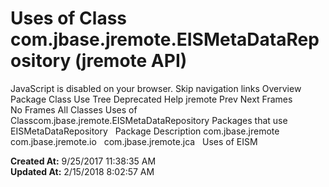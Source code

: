 # Uses of Class com.jbase.jremote.EISMetaDataRepository (jremote   API)

JavaScript is disabled on your browser. Skip navigation links Overview Package Class Use Tree Deprecated Help jremote Prev Next Frames No Frames All Classes Uses of Classcom.jbase.jremote.EISMetaDataRepository Packages that use EISMetaDataRepository   Package Description com.jbase.jremote   com.jbase.jremote.io   com.jbase.jremote.jca   Uses of EISM  

**Created At:** 9/25/2017 11:38:35 AM  
**Updated At:** 2/15/2018 8:02:57 AM  

